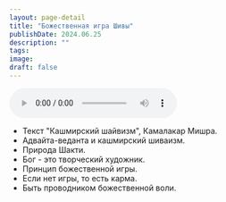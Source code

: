 ```yaml
---
layout: page-detail
title: "Божественная игра Шивы"
publishDate: 2024.06.25
description: ""
tags:
image:
draft: false
---
```


<audio title="2024.06.25 - Божественная игра Шивы.mp3" src="/upload/iblock/aa1/94vm0ryhq02k4jgp4s4n2xyvtilhil08.mp3" controls=""></audio>

* Текст "Кашмирский шайвизм", Камалакар Мишра.
* Адвайта-веданта и кашмирский шиваизм.
* Природа Шакти.
* Бог - это творческий художник.
* Принцип божественной игры.
* Если нет игры, то есть карма.
* Быть проводником божественной воли.

  
